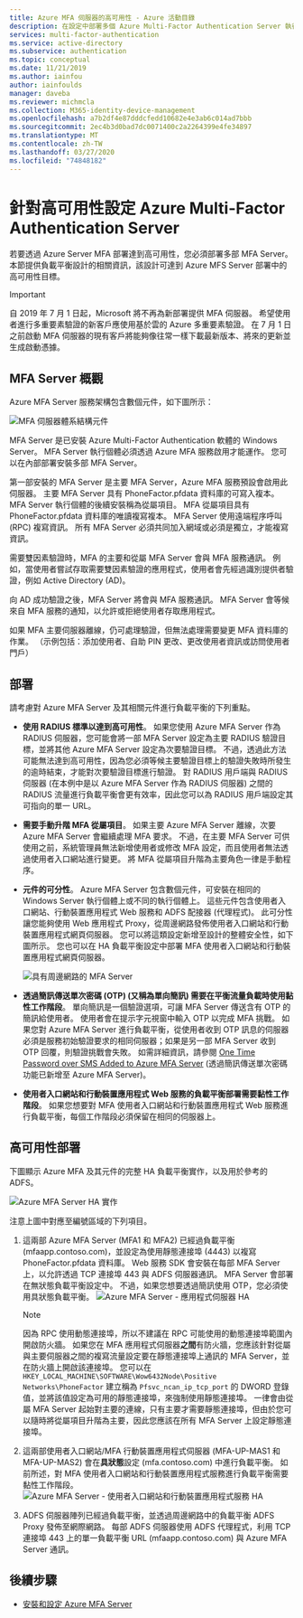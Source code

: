 ```yaml
---
title: Azure MFA 伺服器的高可用性 - Azure 活動目錄
description: 在設定中部署多個 Azure Multi-Factor Authentication Server 執行個體以提供高可用性。
services: multi-factor-authentication
ms.service: active-directory
ms.subservice: authentication
ms.topic: conceptual
ms.date: 11/21/2019
ms.author: iainfou
author: iainfoulds
manager: daveba
ms.reviewer: michmcla
ms.collection: M365-identity-device-management
ms.openlocfilehash: a7b2df4e87dddcfedd10682e4e3ab6c014ad7bbb
ms.sourcegitcommit: 2ec4b3d0bad7dc0071400c2a2264399e4fe34897
ms.translationtype: MT
ms.contentlocale: zh-TW
ms.lasthandoff: 03/27/2020
ms.locfileid: "74848182"
---
```

# <a name="configure-azure-multi-factor-authentication-server-for-high-availability"></a>針對高可用性設定 Azure Multi-Factor Authentication Server

若要透過 Azure Server MFA 部署達到高可用性，您必須部署多部 MFA Server。 本節提供負載平衡設計的相關資訊，該設計可達到 Azure MFS Server 部署中的高可用性目標。

> [!IMPORTANT]
> 自 2019 年 7 月 1 日起，Microsoft 將不再為新部署提供 MFA 伺服器。 希望使用者進行多重要素驗證的新客戶應使用基於雲的 Azure 多重要素驗證。 在 7 月 1 日之前啟動 MFA 伺服器的現有客戶將能夠像往常一樣下載最新版本、將來的更新並生成啟動憑據。

## <a name="mfa-server-overview"></a>MFA Server 概觀

Azure MFA Server 服務架構包含數個元件，如下圖所示：

 ![MFA 伺服器體系結構元件](./media/howto-mfaserver-deploy-ha/mfa-ha-architecture.png)

MFA Server 是已安裝 Azure Multi-Factor Authentication 軟體的 Windows Server。 MFA Server 執行個體必須透過 Azure MFA 服務啟用才能運作。 您可以在內部部署安裝多部 MFA Server。

第一部安裝的 MFA Server 是主要 MFA Server，Azure MFA 服務預設會啟用此伺服器。 主要 MFA Server 具有 PhoneFactor.pfdata 資料庫的可寫入複本。 MFA Server 執行個體的後續安裝稱為從屬項目。 MFA 從屬項目具有 PhoneFactor.pfdata 資料庫的唯讀複寫複本。 MFA Server 使用遠端程序呼叫 (RPC) 複寫資訊。 所有 MFA Server 必須共同加入網域或必須是獨立，才能複寫資訊。

需要雙因素驗證時，MFA 的主要和從屬 MFA Server 會與 MFA 服務通訊。 例如，當使用者嘗試存取需要雙因素驗證的應用程式，使用者會先經過識別提供者驗證，例如 Active Directory (AD)。

向 AD 成功驗證之後，MFA Server 將會與 MFA 服務通訊。 MFA Server 會等候來自 MFA 服務的通知，以允許或拒絕使用者存取應用程式。

如果 MFA 主要伺服器離線，仍可處理驗證，但無法處理需要變更 MFA 資料庫的作業。 （示例包括：添加使用者、自助 PIN 更改、更改使用者資訊或訪問使用者門戶）

## <a name="deployment"></a>部署

請考慮對 Azure MFA Server 及其相關元件進行負載平衡的下列重點。

* **使用 RADIUS 標準以達到高可用性**。 如果您使用 Azure MFA Server 作為 RADIUS 伺服器，您可能會將一部 MFA Server 設定為主要 RADIUS 驗證目標，並將其他 Azure MFA Server 設定為次要驗證目標。 不過，透過此方法可能無法達到高可用性，因為您必須等候主要驗證目標上的驗證失敗時所發生的逾時結束，才能對次要驗證目標進行驗證。 對 RADIUS 用戶端與 RADIUS 伺服器 (在本例中是以 Azure MFA Server 作為 RADIUS 伺服器) 之間的 RADIUS 流量進行負載平衡會更有效率，因此您可以為 RADIUS 用戶端設定其可指向的單一 URL。
* **需要手動升階 MFA 從屬項目**。 如果主要 Azure MFA Server 離線，次要 Azure MFA Server 會繼續處理 MFA 要求。 不過，在主要 MFA Server 可供使用之前，系統管理員無法新增使用者或修改 MFA 設定，而且使用者無法透過使用者入口網站進行變更。 將 MFA 從屬項目升階為主要角色一律是手動程序。
* **元件的可分性**。 Azure MFA Server 包含數個元件，可安裝在相同的 Windows Server 執行個體上或不同的執行個體上。 這些元件包含使用者入口網站、行動裝置應用程式 Web 服務和 ADFS 配接器 (代理程式)。 此可分性讓您能夠使用 Web 應用程式 Proxy，從周邊網路發佈使用者入口網站和行動裝置應用程式網頁伺服器。 您可以將這類設定新增至設計的整體安全性，如下圖所示。 您也可以在 HA 負載平衡設定中部署 MFA 使用者入口網站和行動裝置應用程式網頁伺服器。

   ![具有周邊網路的 MFA Server](./media/howto-mfaserver-deploy-ha/mfasecurity.png)

* **透過簡訊傳送單次密碼 (OTP) (又稱為單向簡訊) 需要在平衡流量負載時使用黏性工作階段**。 單向簡訊是一個驗證選項，可讓 MFA Server 傳送含有 OTP 的簡訊給使用者。 使用者會在提示字元視窗中輸入 OTP 以完成 MFA 挑戰。 如果您對 Azure MFA Server 進行負載平衡，從使用者收到 OTP 訊息的伺服器必須是服務初始驗證要求的相同伺服器；如果是另一部 MFA Server 收到 OTP 回覆，則驗證挑戰會失敗。 如需詳細資訊，請參閱 [One Time Password over SMS Added to Azure MFA Server](https://blogs.technet.microsoft.com/enterprisemobility/2015/03/02/one-time-password-over-sms-added-to-azure-mfa-server) (透過簡訊傳送單次密碼功能已新增至 Azure MFA Server)。
* **使用者入口網站和行動裝置應用程式 Web 服務的負載平衡部署需要黏性工作階段**。 如果您想要對 MFA 使用者入口網站和行動裝置應用程式 Web 服務進行負載平衡，每個工作階段必須保留在相同的伺服器上。

## <a name="high-availability-deployment"></a>高可用性部署

下圖顯示 Azure MFA 及其元件的完整 HA 負載平衡實作，以及用於參考的 ADFS。

 ![Azure MFA Server HA 實作](./media/howto-mfaserver-deploy-ha/mfa-ha-deployment.png)

注意上圖中對應至編號區域的下列項目。

1. 這兩部 Azure MFA Server (MFA1 和 MFA2) 已經過負載平衡 (mfaapp.contoso.com)，並設定為使用靜態連接埠 (4443) 以複寫 PhoneFactor.pfdata 資料庫。 Web 服務 SDK 會安裝在每部 MFA Server 上，以允許透過 TCP 連接埠 443 與 ADFS 伺服器通訊。 MFA Server 會部署在無狀態負載平衡設定中。 不過，如果您想要透過簡訊使用 OTP，您必須使用具狀態負載平衡。
   ![Azure MFA Server - 應用程式伺服器 HA](./media/howto-mfaserver-deploy-ha/mfaapp.png)

   > [!NOTE]
   > 因為 RPC 使用動態連接埠，所以不建議在 RPC 可能使用的動態連接埠範圍內開啟防火牆。 如果您在 MFA 應用程式伺服器**之間**有防火牆，您應該針對從屬與主要伺服器之間的複寫流量設定要在靜態連接埠上通訊的 MFA Server，並在防火牆上開啟該連接埠。 您可以在 ```HKEY_LOCAL_MACHINE\SOFTWARE\Wow6432Node\Positive Networks\PhoneFactor``` 建立稱為 ```Pfsvc_ncan_ip_tcp_port``` 的 DWORD 登錄值，並將該值設定為可用的靜態連接埠，來強制使用靜態連接埠。 一律會由從屬 MFA Server 起始對主要的連線，只有主要才需要靜態連接埠，但由於您可以隨時將從屬項目升階為主要，因此您應該在所有 MFA Server 上設定靜態連接埠。

2. 這兩部使用者入口網站/MFA 行動裝置應用程式伺服器 (MFA-UP-MAS1 和 MFA-UP-MAS2) 會在**具狀態**設定 (mfa.contoso.com) 中進行負載平衡。 如前所述，對 MFA 使用者入口網站和行動裝置應用程式服務進行負載平衡需要黏性工作階段。
   ![Azure MFA Server - 使用者入口網站和行動裝置應用程式服務 HA](./media/howto-mfaserver-deploy-ha/mfaportal.png)
3. ADFS 伺服器陣列已經過負載平衡，並透過周邊網路中的負載平衡 ADFS Proxy 發佈至網際網路。 每部 ADFS 伺服器使用 ADFS 代理程式，利用 TCP 連接埠 443 上的單一負載平衡 URL (mfaapp.contoso.com) 與 Azure MFA Server 通訊。

## <a name="next-steps"></a>後續步驟

* [安裝和設定 Azure MFA Server](howto-mfaserver-deploy.md)
